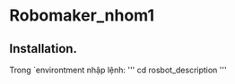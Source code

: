 # Robomaker_nhom1
## Installation. ## 
Trong `environtment nhập lệnh:
'''
cd rosbot_description
'''
